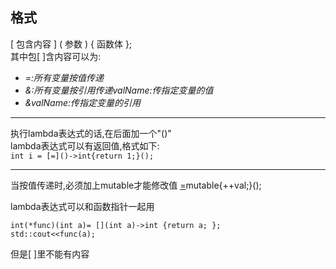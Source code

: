 ## 格式
\[ 包含内容 ] ( 参数 ) { 函数体 };
<br>
其中包\[ ]含内容可以为:<br>
- *=:所有变量按值传递*
- *&:所有变量按引用传递valName:传指定变量的值*
- *&valName:传指定变量的引用*
***
执行lambda表达式的话,在后面加一个"()"<br>
lambda表达式可以有返回值,格式如下:<br>
`int i = [=]()->int{return 1;}();`
***
当按值传递时,必须加上mutable才能修改值
[=]()mutable{++val;}();


lambda表达式可以和函数指针一起用
```
int(*func)(int a)= [](int a)->int {return a; };
std::cout<<func(a);
```
但是\[ ]里不能有内容
  
